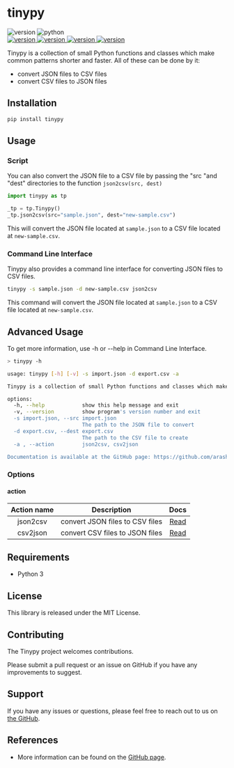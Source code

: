 # tinypy

<p>
    <img alt="version" src="https://img.shields.io/badge/Version-0.0.3-green"/>
    <img alt="python" src="https://img.shields.io/badge/Python- > 3.6 -blue?logo=python&logoColor=white"/>
    <br>
    <a href="https://pypi.org/project/tinypy/">
        <img alt="version" src="https://img.shields.io/badge/pypi-tinypy-yellow"/>
    </a>
    <a href="https://github.com/arashyeganeh/tinypy">
        <img alt="version" src="https://img.shields.io/badge/Docs-github-lightslategrey"/>
    </a>
    <a href="https://github.com/arashyeganeh/tinypy/releases/tag/0.0.2">
        <img alt="version" src="https://img.shields.io/badge/Build-tar.gz | whl-lightseagreen"/>
    </a>
    <a href="https://github.com/arashyeganeh/tinypy/issues">
    	<img alt="version" src="https://img.shields.io/badge/issues-https://github.com/arashyeganeh/tinypy/issues-red"/>
    </a>
</p>


Tinypy is a collection of small Python functions and classes which make common patterns shorter and faster. All of these can be done by it:

* convert JSON files to CSV files
* convert CSV files to JSON files

## Installation

```bash
pip install tinypy
```

## Usage

### Script

You can also convert the JSON file to a CSV file by passing the "src "and "dest" directories to the function `json2csv(src, dest)`

```python
import tinypy as tp

_tp = tp.Tinypy()
_tp.json2csv(src="sample.json", dest="new-sample.csv")
```

This will convert the JSON file located at `sample.json` to a CSV file located at `new-sample.csv`.

### Command Line Interface

Tinypy also provides a command line interface for converting JSON files to CSV files.

```bash
tinypy -s sample.json -d new-sample.csv json2csv
```

This command will convert the JSON file located at `sample.json` to a CSV file located at `new-sample.csv`.

## Advanced Usage

To get more information, use -h or --help in Command Line Interface.

```bash
> tinypy -h

usage: tinypy [-h] [-v] -s import.json -d export.csv -a

Tinypy is a collection of small Python functions and classes which make common patterns shorter and faster.

options:
  -h, --help            show this help message and exit
  -v, --version         show program's version number and exit
  -s import.json, --src import.json
                        The path to the JSON file to convert
  -d export.csv, --dest export.csv
                        The path to the CSV file to create
  -a , --action         json2csv, csv2json

Documentation is available at the GitHub page: https://github.com/arashyeganeh/tinypy
```

### Options

#### action

| Action name |           Description           |          Docs          |
| :---------: | :-----------------------------: | :--------------------: |
|  json2csv   | convert JSON files to CSV files | [Read](/docs/csv2json) |
|  csv2json   | convert CSV files to JSON files | [Read](/docs/csv2json) |

## Requirements

- Python 3

## License

This library is released under the MIT License.

## Contributing

The Tinypy project welcomes contributions. 

Please submit a pull request or an issue on GitHub if you have any improvements to suggest.

## Support

If you have any issues or questions, please feel free to reach out to us on [the GitHub](https://github.com/arashyeganeh/tinypy/issues).

## References

- More information can be found on the [GitHub page](https://github.com/arashyeganeh/tinypy).
